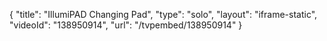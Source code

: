 {
    "title": "IllumiPAD Changing Pad",
    "type": "solo",
    "layout": "iframe-static",
    "videoId": "138950914",
    "url": "\/tvpembed\/138950914"
}